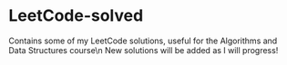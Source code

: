 # LeetCode-solved
Contains some of my LeetCode solutions, useful for the Algorithms and Data Structures course\n
New solutions will be added as I will progress!
